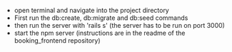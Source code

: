 - open terminal and navigate into the project directory
- First run the db:create, db:migrate and db:seed commands
- then run the server with 'rails s' (the server has to be run on port 3000)
- start the npm server (instructions are in the readme of the booking_frontend repository)
